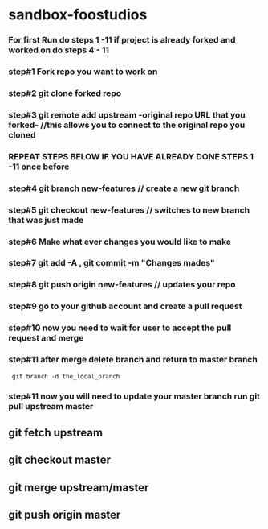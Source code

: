 # sandbox-foostudios
 ### For first Run do steps 1 -11 if project is already forked and worked on do steps 4 - 11
 
 
 ### step#1 Fork repo you want to work on
 
 ### step#2 git clone forked repo

 ### step#3 git remote add upstream -original repo URL that you forked- //this allows you to connect to the original repo you cloned

 ### REPEAT STEPS BELOW IF YOU HAVE ALREADY DONE STEPS 1 -11 once before
 
 
 ### step#4 git branch new-features // create a new git branch

 ### step#5 git checkout new-features // switches to new branch that was just made

 ### step#6 Make what ever changes you would like to make

 ### step#7 git add -A , git commit -m "Changes mades"

 ### step#8 git push origin new-features // updates your repo

 ### step#9 go to your github account and create a pull request

 ### step#10 now you need to wait for user to accept the pull request and merge
 
 ### step#11 after merge delete branch and return to master branch
     git branch -d the_local_branch

 ### step#11 now you will need to update your master branch run git pull upstream master 

## git fetch upstream
## git checkout master
## git merge upstream/master
## git push origin master
